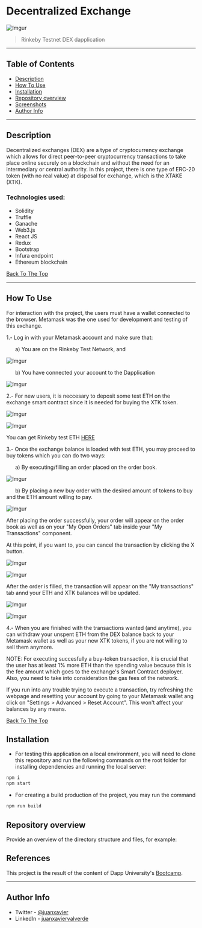 # Decentralized Exchange

![Imgur](https://i.imgur.com/IYV31pW.png)

> Rinkeby Testnet DEX dapplication

---

## Table of Contents

- [Description](#description)
- [How To Use](#how-to-use)
- [Installation](#installation)
- [Repository overview](#repository-overview)
- [Screenshots](#screenshots)
- [Author Info](#author-info)

---

## Description

Decentralized exchanges (DEX) are a type of cryptocurrency exchange which allows for direct peer-to-peer cryptocurrency transactions to take place online securely on a blockchain and without the need for an intermediary or central authority.
In this project, there is one type of ERC-20 token (with no real value) at disposal for exchange, which is the XTAKE (XTK).

### Technologies used:

- Solidity
- Truffle
- Ganache
- Web3.js
- React JS
- Redux
- Bootstrap
- Infura endpoint
- Ethereum blockchain

[Back To The Top](#decentralized-exchange)

---

## How To Use

For interaction with the project, the users must have a wallet connected to the browser. Metamask was the one used for development and testing of this exchange.

1.- Log in with your Metamask account and make sure that:

&nbsp; &nbsp; &nbsp; a) You are on the Rinkeby Test Network, and

![Imgur](https://i.imgur.com/L45pKPm.png)

&nbsp; &nbsp; &nbsp; b) You have connected your account to the Dapplication

![Imgur](https://i.imgur.com/LYMjNRJ.png)

2.- For new users, it is neccesary to deposit some test ETH on the exchange smart contract since it is needed for buying the XTK token.

![Imgur](https://i.imgur.com/3aec86K.png)

![Imgur](https://i.imgur.com/I7ZNIP7.png)

You can get Rinkeby test ETH [HERE](https://faucets.chain.link/rinkeby)

3.- Once the exchange balance is loaded with test ETH, you may proceed to buy tokens which you can do two ways:

&nbsp; &nbsp; &nbsp; a) By executing/filling an order placed on the order book.

![Imgur](https://i.imgur.com/pjtf0IR.png)

&nbsp; &nbsp; &nbsp; b) By placing a new buy order with the desired amount of tokens to buy and the ETH amount willing to pay.

![Imgur](https://i.imgur.com/aHv9Hve.png)

After placing the order successfully, your order will appear on the order book as well as on your "My Open Orders" tab inside your "My Transactions" component.

At this point, if you want to, you can cancel the transaction by clicking the X button.

![Imgur](https://i.imgur.com/ZJy9kxa.png)

![Imgur](https://i.imgur.com/UTQiF9l.png)

After the order is filled, the transaction will appear on the "My transactions" tab annd your ETH and XTK balances will be updated.

![Imgur](https://i.imgur.com/EgZQKa5.png)

![Imgur](https://i.imgur.com/ILTlATB.png)

4.- When you are finished with the transactions wanted (and anytime), you can withdraw your unspent ETH from the DEX balance back to your Metamask wallet as well as your new XTK tokens, if you are not willing to sell them anymore.

NOTE: For executing succesfully a buy-token transaction, it is crucial that the user has at least 1% more ETH than the spending value because this is the fee amount which goes to the exchange's Smart Contract deployer. Also, you need to take into consideration the gas fees of the network.

If you run into any trouble trying to execute a transaction, try refreshing the webpage and resetting your account by going to your Metamask wallet ang click on "Settings > Advanced > Reset Account". This won't affect your balances by any means.

[Back To The Top](#decentralized-exchange)

## Installation

- For testing this application on a local environment, you will need to clone this repository and run the following commands on the root folder for installing dependencies and running the local server:

```bash
npm i
npm start
```

- For creating a build production of the project, you may run the command

```bash
npm run build
```

## Repository overview

Provide an overview of the directory structure and files, for example:

## References

This project is the result of the content of Dapp University's [Bootcamp](https://dappuniversity.teachable.com/p/blockchain-developer-bootcamp).

---

## Author Info

- Twitter - [@juanxavier](https://twitter.com/jamesqquick)
- LinkedIn - [juanxaviervalverde](https://www.linkedin.com/in/juanxaviervalverde/)
